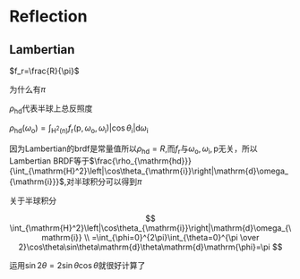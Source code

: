# Reflection

## Lambertian

$f_r=\frac{R}{\pi}$

为什么有$\pi$

$\rho_{\mathrm{hd}}$代表半球上总反照度

$\rho_{\mathrm{hd}}\left(\omega_{\mathrm{o}}\right)=\int_{\mathrm{H}^{2}(\mathrm{n})} f_{\mathrm{r}}\left(\mathrm{p}, \omega_{\mathrm{o}}, \omega_{\mathrm{i}}\right)\left|\cos \theta_{\mathrm{i}}\right| \mathrm{d} \omega_{\mathrm{i}}$

因为Lambertian的brdf是常量值所以$\rho_{\mathrm{hd}}=R$,而$f_{\mathrm{r}}$与$\omega_{\mathrm{o}},\omega_{\mathrm{i}},\mathrm{p}$无关，所以Lambertian BRDF等于$\frac{\rho_{\mathrm{hd}}}{\int_{\mathrm{H}^2}\left|\cos\theta_{\mathrm{i}}\right|\mathrm{d}\omega_{\mathrm{i}}}$,对半球积分可以得到$\pi$

关于半球积分

$$
\int_{\mathrm{H}^2}\left|\cos\theta_{\mathrm{i}}\right|\mathrm{d}\omega_{\mathrm{i}} \\
=\int_{\phi=0}^{2\pi}\int_{\theta=0}^{\pi \over 2}\cos\theta\sin\theta\mathrm{d}\theta\mathrm{d}\mathrm{\phi}=\pi
$$

运用$\sin2\theta=2\sin\theta\cos\theta$就很好计算了
